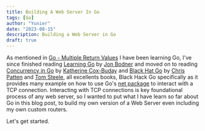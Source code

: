 ```yaml
---
title: Building A Web Server In Go
tags: [Go]
author: "Yunier"
date: "2023-08-15"
description: Building a Web Server in Go
draft: true
---
```


As mentioned in [Go - Multiple Return Values](/content/post//2023/go-multiple-return-values/) I have been learning Go, I've since finished reading [Learning Go](https://a.co/d/2B7htYx) by [Jon Bodner](https://www.amazon.com/stores/Jon-Bodner/author/B08SWGN5NN) and moved on to reading [Concurrency in Go](https://a.co/d/3ItFK4R) by [
Katherine Cox-Buday](https://www.amazon.com/stores/Katherine-Cox-Buday/author/B07567T8NX) and [Black Hat Go]() by [Chris Patten](https://www.amazon.com/stores/Chris-Patten/author/B08511B8M3) and [Tom Steele](https://www.amazon.com/stores/Tom-Steele/author/B084WN415T), all excellents books, Black Hack Go specifically as it provides many example on how to use Go's [net package](https://pkg.go.dev/net) to interact with a TCP connection. Interacting with TCP connections is key foundational process of any web server, so I wanted to put what I have learn so far about Go in this blog post, to build my own version of a Web Server even including my own custom routers.

Let's get started.


